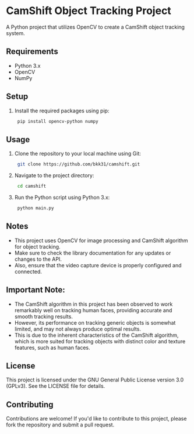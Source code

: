 # CamShift Object Tracking Project

A Python project that utilizes OpenCV to create a CamShift object tracking system.

## Requirements

* Python 3.x
* OpenCV
* NumPy

## Setup

1. Install the required packages using pip:
   ```bash
    pip install opencv-python numpy
    ```

## Usage

1. Clone the repository to your local machine using Git:
   ```bash
    git clone https://github.com/bkk31/camshift.git
    ```
2. Navigate to the project directory:
   ```bash
    cd camshift
    ```
3. Run the Python script using Python 3.x:
   ```bash
    python main.py
    ```

## Notes

* This project uses OpenCV for image processing and CamShift algorithm for object tracking.
* Make sure to check the library documentation for any updates or changes to the API.
* Also, ensure that the video capture device is properly configured and connected.

## Important Note: 
* The CamShift algorithm in this project has been observed to work remarkably well on tracking human faces, providing accurate and smooth tracking results. 
* However, its performance on tracking generic objects is somewhat limited, and may not always produce optimal results. 
* This is due to the inherent characteristics of the CamShift algorithm, which is more suited for tracking objects with distinct color and texture features, such as human faces.

## License

This project is licensed under the GNU General Public License version 3.0 (GPLv3). See the LICENSE file for details.

## Contributing

Contributions are welcome! If you'd like to contribute to this project, please fork the repository and submit a pull request.